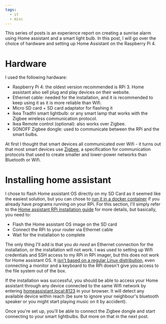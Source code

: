 ```yaml
---
tags:
  - it
  - misc
---
```


This series of posts is an experience report on creating a sunrise alarm using Home assistant and a smart light bulb. In this  post, I will go over the choice of hardware and setting up Home Assistant on the Raspberry Pi 4.
# Hardware
I used the following hardware:
* Raspberry Pi 4: the oldest version recommended is RPi 3. Home assistant also sell plug and play devices on their website. 
* Ethernet cable: needed for the installation, and it is recommended to keep using it as it is more reliable than Wifi. 
* Micro SD card + SD card adaptator for flashing it
* Ikea Tradfri smart lightbulb: or any smart lamp that works with the Zigbee wireless communication protocol.
* Ikea Remote control (optional): also works over Zigbee.
* SONOFF Zigbee dongle: used to communicate between the RPi and the smart bulbs.

At first I thought that smart devices all communicated over Wifi - it turns out that most smart devices use [Zigbee](https://en.wikipedia.org/wiki/Zigbee), a specification for communication protocols that used to create smaller and lower-power networks than Bluetooth or Wifi.
# Installing home assistant
I chose to flash Home assistant OS directly on my SD Card as it seemed like the easiest solution, but you can chose to [run it in a docker container](https://stevessmarthomeguide.com/running-home-assistant-in-a-docker-container/) if you already have programs running on your RPi. For this section, I'll simply refer to the [Home assistant RPi installation guide](https://www.home-assistant.io/installation/raspberrypi) for more details, but basically, you need to:
* Flash the Home assistant OS image on the SD card
* Connect the RPi to your router via Ethernet cable
* Wait for the installation to complete

The only thing I'll add is that you *do need* an Ethernet connection for the installation, or the installation will not work. I was used to setting up Wifi credentials and SSH access to my RPi in RPi imager, but this does not work for Home assistant OS. It [isn't based on a regular Linux distribution](https://www.home-assistant.io/installation/raspberrypi),  even connecting a monitor and a keyboard to the RPi doesn't give you access to the file system out of the box.

If the installation was successful, you should be able to access your Home assistant through any device connected to the same Wifi network by entering [homeassistant.local:8123](http://homeassistant.local:8123) in your browser. It will detect any available device within reach (be sure to ignore your neighbour's bluetooth speaker or you might start playing music on it by accident).

Once you're set up, you'll be able to connect the Zigbee dongle and start connecting to your smart lightbulbs. But more on that in the next post. 
